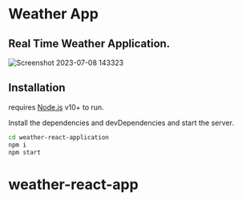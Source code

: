 # Weather App 
## Real Time Weather Application.

![Screenshot 2023-07-08 143323](https://github.com/imranansari72/weather-react-application/assets/88080996/ce297b58-6ef8-4c48-b7b5-cd776bf9ee6e)


## Installation

requires [Node.js](https://nodejs.org/) v10+ to run.

Install the dependencies and devDependencies and start the server.

```sh
cd weather-react-application
npm i
npm start
```
# weather-react-app
